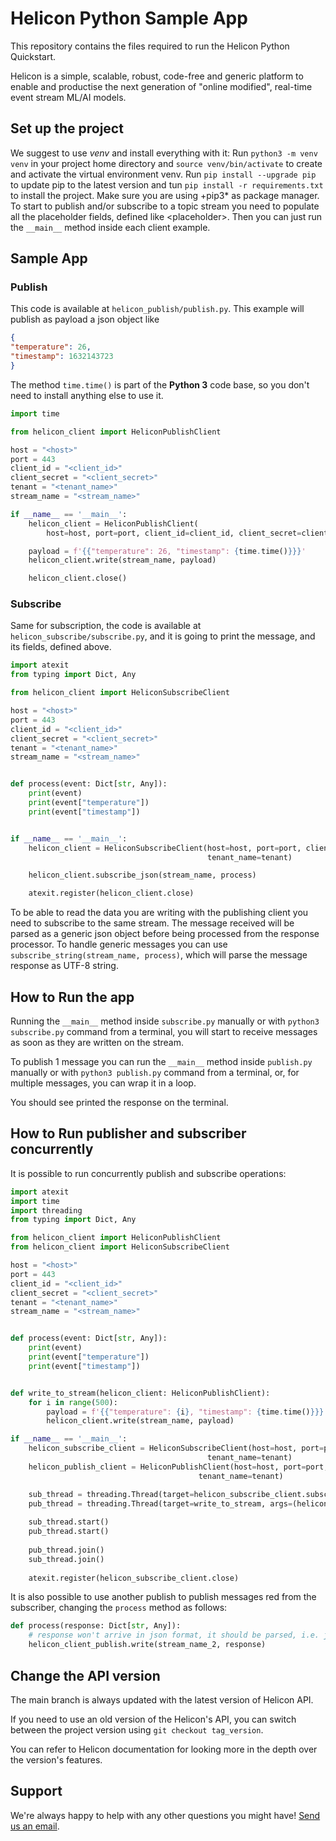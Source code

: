 # Helicon Python Sample App
This repository contains the files required to run the Helicon Python Quickstart.

Helicon is a simple, scalable, robust, code-free and generic platform to enable and productise the next generation of "online modified", real-time event stream ML/AI models.

## Set up the project

We suggest to use *venv* and install everything with it: Run `python3 -m venv venv` in your project home directory and `source venv/bin/activate` to create and activate the virtual environment venv.
Run `pip install --upgrade pip` to update pip to the latest version and tun `pip install -r requirements.txt` to install the project.
Make sure you are using +pip3* as package manager.
To start to publish and/or subscribe to a topic stream you need to populate all the placeholder fields, defined like \<placeholder\>.
Then you can just run the `__main__` method inside each client example.

## Sample App

### Publish

This code is available at `helicon_publish/publish.py`. This example will publish as payload a json object like
```json
{
"temperature": 26,
"timestamp": 1632143723
}
```
The method `time.time()` is part of the __Python 3__ code base, so you don't need to install anything else to use it.
```python
import time

from helicon_client import HeliconPublishClient

host = "<host>"
port = 443
client_id = "<client_id>"
client_secret = "<client_secret>"
tenant = "<tenant_name>"
stream_name = "<stream_name>"

if __name__ == '__main__':
    helicon_client = HeliconPublishClient(
        host=host, port=port, client_id=client_id, client_secret=client_secret, tenant_name=tenant)

    payload = f'{{"temperature": 26, "timestamp": {time.time()}}}'
    helicon_client.write(stream_name, payload)

    helicon_client.close()
```
### Subscribe
Same for subscription, the code is available at `helicon_subscribe/subscribe.py`, and it is going to print the message, and its fields, defined above.
```python
import atexit
from typing import Dict, Any

from helicon_client import HeliconSubscribeClient

host = "<host>"
port = 443
client_id = "<client_id>"
client_secret = "<client_secret>"
tenant = "<tenant_name>"
stream_name = "<stream_name>"


def process(event: Dict[str, Any]):
    print(event)
    print(event["temperature"])
    print(event["timestamp"])


if __name__ == '__main__':
    helicon_client = HeliconSubscribeClient(host=host, port=port, client_id=client_id, client_secret=client_secret,
                                            tenant_name=tenant)

    helicon_client.subscribe_json(stream_name, process)

    atexit.register(helicon_client.close)
```
To be able to read the data you are writing with the publishing client you need to subscribe to the same stream.
The message received will be parsed as a generic json object before being processed from the response processor.
To handle generic messages you can use `subscribe_string(stream_name, process)`, which will parse the message response as UTF-8 string.

## How to Run the app

Running the `__main__` method inside `subscribe.py` manually or with `python3 subscribe.py` command from a terminal, you will start to receive messages as soon as they are written on the stream.

To publish 1 message you can run the `__main__` method inside `publish.py` manually or with `python3 publish.py` command from a terminal, or, for multiple messages, you can wrap it in a loop.

You should see printed the response on the terminal.

## How to Run publisher and subscriber concurrently

It is possible to run concurrently publish and subscribe operations:
```python
import atexit
import time
import threading
from typing import Dict, Any

from helicon_client import HeliconPublishClient
from helicon_client import HeliconSubscribeClient

host = "<host>"
port = 443
client_id = "<client_id>"
client_secret = "<client_secret>"
tenant = "<tenant_name>"
stream_name = "<stream_name>"


def process(event: Dict[str, Any]):
    print(event)
    print(event["temperature"])
    print(event["timestamp"])


def write_to_stream(helicon_client: HeliconPublishClient):
    for i in range(500):
        payload = f'{{"temperature": {i}, "timestamp": {time.time()}}}'
        helicon_client.write(stream_name, payload)

if __name__ == '__main__':
    helicon_subscribe_client = HeliconSubscribeClient(host=host, port=port, client_id=client_id, client_secret=client_secret,
                                            tenant_name=tenant)
    helicon_publish_client = HeliconPublishClient(host=host, port=port, client_id=client_id, client_secret=client_secret,
                                          tenant_name=tenant)

    sub_thread = threading.Thread(target=helicon_subscribe_client.subscribe_json, args=(stream_name, process), daemon=True)
    pub_thread = threading.Thread(target=write_to_stream, args=(helicon_publish_client,), daemon=True)
    
    sub_thread.start()
    pub_thread.start()
    
    pub_thread.join()
    sub_thread.join()
    
    atexit.register(helicon_subscribe_client.close)
```

It is also possible to use another publish to publish messages red from the subscriber, changing the `process` method as follows:
```python
def process(response: Dict[str, Any]):
    # response won't arrive in json format, it should be parsed, i.e. json.dumps({k: list(response[k].values())[0] for k in response})
    helicon_client_publish.write(stream_name_2, response)
```

## Change the API version

The main branch is always updated with the latest version of Helicon API.

If you need to use an old version of the Helicon's API, you can switch between the project version using `git checkout tag_version`.

You can refer to Helicon documentation for looking more in the depth over the version's features.

## Support

We're always happy to help with any other questions you might have! [Send us an email](mailto:support@radicalbit.io).

